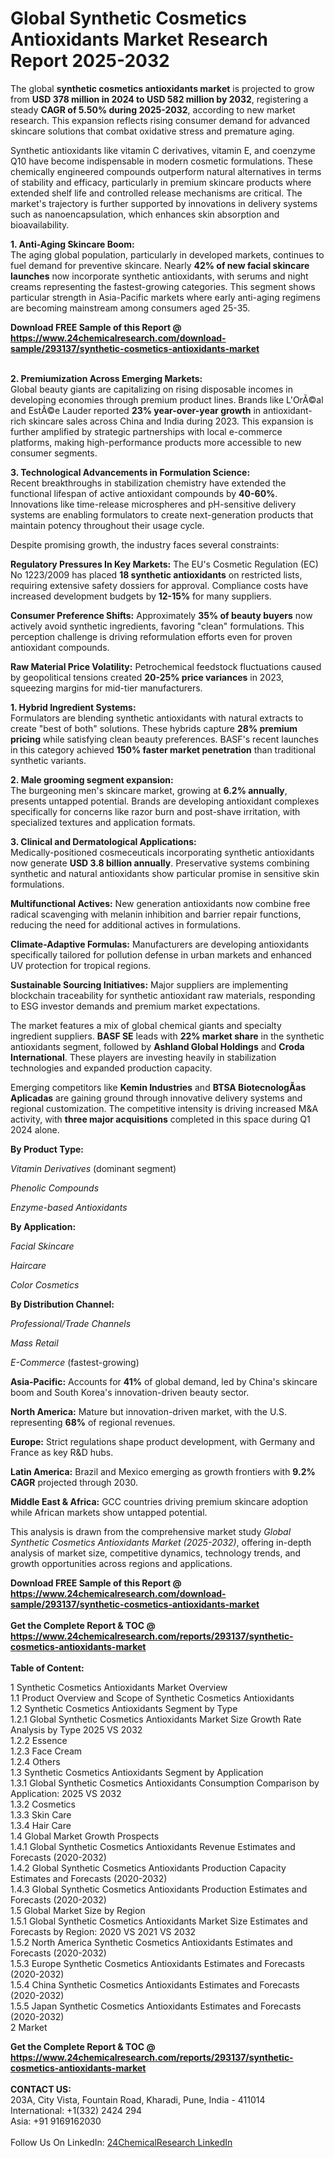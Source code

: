 <h1>Global Synthetic Cosmetics Antioxidants Market Research Report 2025-2032</h1><p>The global <strong>synthetic cosmetics antioxidants market</strong> is projected to grow from <strong>USD 378 million in 2024 to USD 582 million by 2032</strong>, registering a steady <strong>CAGR of 5.50% during 2025-2032</strong>, according to new market research. This expansion reflects rising consumer demand for advanced skincare solutions that combat oxidative stress and premature aging.</p><p>Synthetic antioxidants like vitamin C derivatives, vitamin E, and coenzyme Q10 have become indispensable in modern cosmetic formulations. These chemically engineered compounds outperform natural alternatives in terms of stability and efficacy, particularly in premium skincare products where extended shelf life and controlled release mechanisms are critical. The market's trajectory is further supported by innovations in delivery systems such as nanoencapsulation, which enhances skin absorption and bioavailability.</p><p><strong>1. Anti-Aging Skincare Boom:</strong><br>
The aging global population, particularly in developed markets, continues to fuel demand for preventive skincare. Nearly <strong>42% of new facial skincare launches</strong> now incorporate synthetic antioxidants, with serums and night creams representing the fastest-growing categories. This segment shows particular strength in Asia-Pacific markets where early anti-aging regimens are becoming mainstream among consumers aged 25-35.</p><div><b>Download FREE Sample of this Report @ 
            <a href="https://www.24chemicalresearch.com/download-sample/293137/synthetic-cosmetics-antioxidants-market">
            https://www.24chemicalresearch.com/download-sample/293137/synthetic-cosmetics-antioxidants-market</a></b></div><br><p><strong>2. Premiumization Across Emerging Markets:</strong><br>
Global beauty giants are capitalizing on rising disposable incomes in developing economies through premium product lines. Brands like L'OrÃ©al and EstÃ©e Lauder reported <strong>23% year-over-year growth</strong> in antioxidant-rich skincare sales across China and India during 2023. This expansion is further amplified by strategic partnerships with local e-commerce platforms, making high-performance products more accessible to new consumer segments.</p><p><strong>3. Technological Advancements in Formulation Science:</strong><br>
Recent breakthroughs in stabilization chemistry have extended the functional lifespan of active antioxidant compounds by <strong>40-60%</strong>. Innovations like time-release microspheres and pH-sensitive delivery systems are enabling formulators to create next-generation products that maintain potency throughout their usage cycle.</p><p>Despite promising growth, the industry faces several constraints:</p><p><strong>Regulatory Pressures In Key Markets:</strong> The EU's Cosmetic Regulation (EC) No 1223/2009 has placed <strong>18 synthetic antioxidants</strong> on restricted lists, requiring extensive safety dossiers for approval. Compliance costs have increased development budgets by <strong>12-15%</strong> for many suppliers.</p><p><strong>Consumer Preference Shifts:</strong> Approximately <strong>35% of beauty buyers</strong> now actively avoid synthetic ingredients, favoring "clean" formulations. This perception challenge is driving reformulation efforts even for proven antioxidant compounds.</p><p><strong>Raw Material Price Volatility:</strong> Petrochemical feedstock fluctuations caused by geopolitical tensions created <strong>20-25% price variances</strong> in 2023, squeezing margins for mid-tier manufacturers.</p><p><strong>1. Hybrid Ingredient Systems:</strong><br>
Formulators are blending synthetic antioxidants with natural extracts to create "best of both" solutions. These hybrids capture <strong>28% premium pricing</strong> while satisfying clean beauty preferences. BASF's recent launches in this category achieved <strong>150% faster market penetration</strong> than traditional synthetic variants.</p><p><strong>2. Male grooming segment expansion:</strong><br>
The burgeoning men's skincare market, growing at <strong>6.2% annually</strong>, presents untapped potential. Brands are developing antioxidant complexes specifically for concerns like razor burn and post-shave irritation, with specialized textures and application formats.</p><p><strong>3. Clinical and Dermatological Applications:</strong><br>
Medically-positioned cosmeceuticals incorporating synthetic antioxidants now generate <strong>USD 3.8 billion annually</strong>. Preservative systems combining synthetic and natural antioxidants show particular promise in sensitive skin formulations.</p><p><strong>Multifunctional Actives:</strong> New generation antioxidants now combine free radical scavenging with melanin inhibition and barrier repair functions, reducing the need for additional actives in formulations.</p><p><strong>Climate-Adaptive Formulas:</strong> Manufacturers are developing antioxidants specifically tailored for pollution defense in urban markets and enhanced UV protection for tropical regions.</p><p><strong>Sustainable Sourcing Initiatives:</strong> Major suppliers are implementing blockchain traceability for synthetic antioxidant raw materials, responding to ESG investor demands and premium market expectations.</p><p>The market features a mix of global chemical giants and specialty ingredient suppliers. <strong>BASF SE</strong> leads with <strong>22% market share</strong> in the synthetic antioxidants segment, followed by <strong>Ashland Global Holdings</strong> and <strong>Croda International</strong>. These players are investing heavily in stabilization technologies and expanded production capacity.</p><p>Emerging competitors like <strong>Kemin Industries</strong> and <strong>BTSA BiotecnologÃ­as Aplicadas</strong> are gaining ground through innovative delivery systems and regional customization. The competitive intensity is driving increased M&amp;A activity, with <strong>three major acquisitions</strong> completed in this space during Q1 2024 alone.</p><p><strong>By Product Type:</strong></p><p><em>Vitamin Derivatives</em> (dominant segment)</p><p><em>Phenolic Compounds</em></p><p><em>Enzyme-based Antioxidants</em></p><p><strong>By Application:</strong></p><p><em>Facial Skincare</em></p><p><em>Haircare</em></p><p><em>Color Cosmetics</em></p><p><strong>By Distribution Channel:</strong></p><p><em>Professional/Trade Channels</em></p><p><em>Mass Retail</em></p><p><em>E-Commerce</em> (fastest-growing)</p><p><strong>Asia-Pacific:</strong> Accounts for <strong>41%</strong> of global demand, led by China's skincare boom and South Korea's innovation-driven beauty sector.</p><p><strong>North America:</strong> Mature but innovation-driven market, with the U.S. representing <strong>68%</strong> of regional revenues.</p><p><strong>Europe:</strong> Strict regulations shape product development, with Germany and France as key R&amp;D hubs.</p><p><strong>Latin America:</strong> Brazil and Mexico emerging as growth frontiers with <strong>9.2% CAGR</strong> projected through 2030.</p><p><strong>Middle East &amp; Africa:</strong> GCC countries driving premium skincare adoption while African markets show untapped potential.</p><p>This analysis is drawn from the comprehensive market study <em>Global Synthetic Cosmetics Antioxidants Market (2025-2032)</em>, offering in-depth analysis of market size, competitive dynamics, technology trends, and growth opportunities across regions and applications.</p><div><b>Download FREE Sample of this Report @ 
            <a href="https://www.24chemicalresearch.com/download-sample/293137/synthetic-cosmetics-antioxidants-market">
            https://www.24chemicalresearch.com/download-sample/293137/synthetic-cosmetics-antioxidants-market</a></b></div><br><div><b>Get the Complete Report & TOC @ 
            <a href="https://www.24chemicalresearch.com/reports/293137/synthetic-cosmetics-antioxidants-market">
            https://www.24chemicalresearch.com/reports/293137/synthetic-cosmetics-antioxidants-market</a></b></div><br>
            <b>Table of Content:</b><p>1 Synthetic Cosmetics Antioxidants Market Overview<br />
    1.1 Product Overview and Scope of Synthetic Cosmetics Antioxidants<br />
    1.2 Synthetic Cosmetics Antioxidants Segment by Type<br />
        1.2.1 Global Synthetic Cosmetics Antioxidants Market Size Growth Rate Analysis by Type 2025 VS 2032<br />
        1.2.2 Essence<br />
        1.2.3 Face Cream<br />
        1.2.4 Others<br />
    1.3 Synthetic Cosmetics Antioxidants Segment by Application<br />
        1.3.1 Global Synthetic Cosmetics Antioxidants Consumption Comparison by Application: 2025 VS 2032<br />
        1.3.2 Cosmetics<br />
        1.3.3 Skin Care<br />
        1.3.4 Hair Care<br />
    1.4 Global Market Growth Prospects<br />
        1.4.1 Global Synthetic Cosmetics Antioxidants Revenue Estimates and Forecasts (2020-2032)<br />
        1.4.2 Global Synthetic Cosmetics Antioxidants Production Capacity Estimates and Forecasts (2020-2032)<br />
        1.4.3 Global Synthetic Cosmetics Antioxidants Production Estimates and Forecasts (2020-2032)<br />
    1.5 Global Market Size by Region<br />
        1.5.1 Global Synthetic Cosmetics Antioxidants Market Size Estimates and Forecasts by Region: 2020 VS 2021 VS 2032<br />
        1.5.2 North America Synthetic Cosmetics Antioxidants Estimates and Forecasts (2020-2032)<br />
        1.5.3 Europe Synthetic Cosmetics Antioxidants Estimates and Forecasts (2020-2032)<br />
        1.5.4 China Synthetic Cosmetics Antioxidants Estimates and Forecasts (2020-2032)<br />
        1.5.5 Japan Synthetic Cosmetics Antioxidants Estimates and Forecasts (2020-2032)<br />
2 Market </p><div><b>Get the Complete Report & TOC @ 
            <a href="https://www.24chemicalresearch.com/reports/293137/synthetic-cosmetics-antioxidants-market">
            https://www.24chemicalresearch.com/reports/293137/synthetic-cosmetics-antioxidants-market</a></b></div><br><b>CONTACT US:</b><br>
            203A, City Vista, Fountain Road, Kharadi, Pune, India - 411014<br>
            International: +1(332) 2424 294<br>
            Asia: +91 9169162030 <br><br>
            Follow Us On LinkedIn: <a href="https://www.linkedin.com/company/24chemicalresearch/">24ChemicalResearch LinkedIn</a>